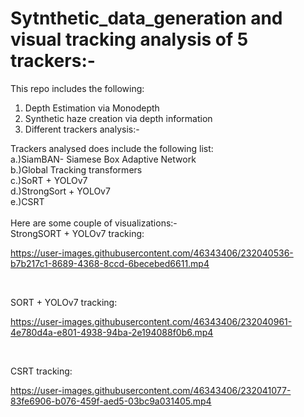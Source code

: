 # Sytnthetic_data_generation and visual tracking analysis of 5 trackers:-

This repo includes the following:<br/>
1. Depth Estimation via Monodepth<br/>
2. Synthetic haze creation via depth information<br/>
3. Different trackers analysis:-<br/>

Trackers analysed does include the following list:<br/>
a.)SiamBAN- Siamese Box Adaptive Network<br/>
b.)Global Tracking transformers<br/>
c.)SoRT + YOLOv7<br/>
d.)StrongSort + YOLOv7<br/>
e.)CSRT<br/>
<br/>
Here are some couple of visualizations:-<br/>
StrongSORT + YOLOv7 tracking:<br/>

https://user-images.githubusercontent.com/46343406/232040536-b7b217c1-8689-4368-8ccd-6becebed6611.mp4

<br/>

SORT + YOLOv7 tracking:<br/>

https://user-images.githubusercontent.com/46343406/232040961-4e780d4a-e801-4938-94ba-2e194088f0b6.mp4

<br/>

CSRT tracking:<br/>


https://user-images.githubusercontent.com/46343406/232041077-83fe6906-b076-459f-aed5-03bc9a031405.mp4


